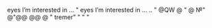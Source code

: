 eyes I’m interested in ...
"
eyes I’m interested in ...
..
"
@QW
@
"
@
№"
@"@@
@@
@
"
tremer"
"
"
"
